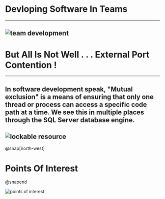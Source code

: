 # Devloping Software In Teams
---
![team development](https://user-images.githubusercontent.com/15145995/46342585-0556b380-c633-11e8-96cf-18c34d17c717.PNG)
---
# But All Is Not Well . . . External Port Contention ! 
---
In software development speak, "Mutual exclusion" is a means of ensuring that only one thread or process can access a specific code path at a time. We see this in multiple places through the SQL Server database engine.
---
![lockable resource](https://user-images.githubusercontent.com/15145995/46342829-b1989a00-c633-11e8-8054-07b23a202d13.PNG)
---
@snap[north-west]
# Points Of Interest
@snapend

![points of interest](https://user-images.githubusercontent.com/15145995/46342943-16ec8b00-c634-11e8-8b40-721b2edf52f4.PNG)
